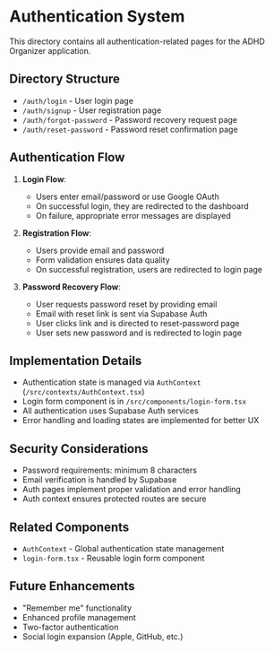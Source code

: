 # Authentication System

This directory contains all authentication-related pages for the ADHD Organizer application.

## Directory Structure

- `/auth/login` - User login page
- `/auth/signup` - User registration page
- `/auth/forgot-password` - Password recovery request page
- `/auth/reset-password` - Password reset confirmation page

## Authentication Flow

1. **Login Flow**:
   - Users enter email/password or use Google OAuth
   - On successful login, they are redirected to the dashboard
   - On failure, appropriate error messages are displayed

2. **Registration Flow**:
   - Users provide email and password
   - Form validation ensures data quality
   - On successful registration, users are redirected to login page

3. **Password Recovery Flow**:
   - User requests password reset by providing email
   - Email with reset link is sent via Supabase Auth
   - User clicks link and is directed to reset-password page
   - User sets new password and is redirected to login page

## Implementation Details

- Authentication state is managed via `AuthContext` (`/src/contexts/AuthContext.tsx`)
- Login form component is in `/src/components/login-form.tsx`
- All authentication uses Supabase Auth services
- Error handling and loading states are implemented for better UX

## Security Considerations

- Password requirements: minimum 8 characters
- Email verification is handled by Supabase
- Auth pages implement proper validation and error handling
- Auth context ensures protected routes are secure

## Related Components

- `AuthContext` - Global authentication state management
- `login-form.tsx` - Reusable login form component

## Future Enhancements

- "Remember me" functionality
- Enhanced profile management
- Two-factor authentication
- Social login expansion (Apple, GitHub, etc.)
